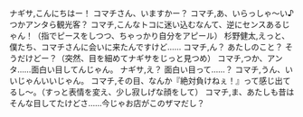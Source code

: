ナギサ,こんにちはー！ コマチさん、いますかー？
コマチ,あ、いらっしゃ～い♪ つかアンタら観光客？
コマチ,こんなトコに迷い込むなんて、逆にセンスあるじゃん！（指でピースをしつつ、ちゃっかり自分をアピール）
杉野健太,えっと、僕たち、コマチさんに会いに来たんですけど……
コマチ,ん？ あたしのこと？ そうだけどー？（突然、目を細めてナギサをじっと見つめ）
コマチ,つか、アンタ……面白い目してんじゃん。
ナギサ,え？ 面白い目って……？
コマチ,うん、いいじゃんいいじゃん。
コマチ,その目、なんか『絶対負けねぇ！』って感じ出てるし～。（すっと表情を変え、少し寂しげな顔をして）
コマチ,ま、あたしも昔はそんな目してたけどさ……今じゃお店がこのザマだし？
